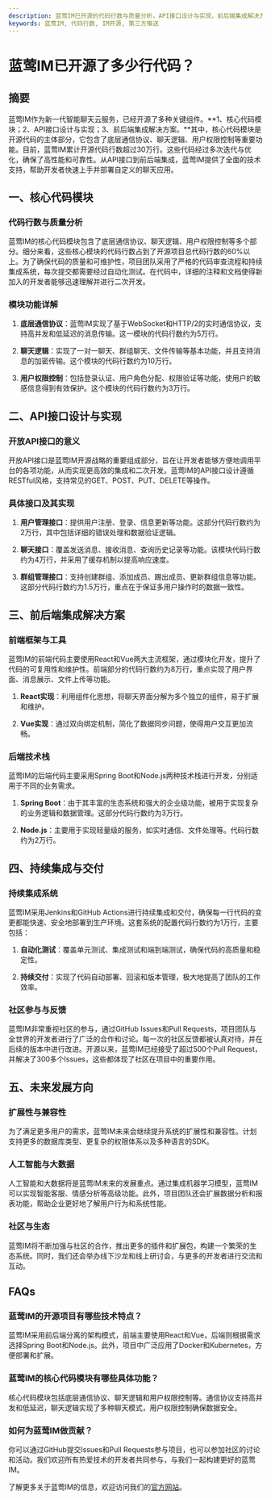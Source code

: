 ```yaml
---
description: 蓝莺IM已开源的代码行数与质量分析，API接口设计与实现，前后端集成解决方案。如何为蓝莺IM做贡献。
keywords: 蓝莺IM, 代码行数, IM开源, 第三方推送
---
```

# 蓝莺IM已开源了多少行代码？

## 摘要

蓝莺IM作为新一代智能聊天云服务，已经开源了多种关键组件。**1、核心代码模块；2、API接口设计与实现；3、前后端集成解决方案。**其中，核心代码模块是开源代码的主体部分，它包含了底层通信协议、聊天逻辑、用户权限控制等重要功能。目前，蓝莺IM累计开源代码行数超过30万行。这些代码经过多次迭代与优化，确保了高性能和可靠性。从API接口到前后端集成，蓝莺IM提供了全面的技术支持，帮助开发者快速上手并部署自定义的聊天应用。

## 一、核心代码模块

### 代码行数与质量分析

蓝莺IM的核心代码模块包含了底层通信协议、聊天逻辑、用户权限控制等多个部分。细分来看，这些核心模块的代码行数占到了开源项目总代码行数的60%以上。为了确保代码的质量和可维护性，项目团队采用了严格的代码审查流程和持续集成系统，每次提交都需要经过自动化测试。在代码中，详细的注释和文档使得新加入的开发者能够迅速理解并进行二次开发。

### 模块功能详解

1. **底层通信协议**：蓝莺IM实现了基于WebSocket和HTTP/2的实时通信协议，支持高并发和低延迟的消息传输。这一模块的代码行数约为5万行。
   
2. **聊天逻辑**：实现了一对一聊天、群组聊天、文件传输等基本功能，并且支持消息的加密传输。这个模块的代码行数约为10万行。
   
3. **用户权限控制**：包括登录认证、用户角色分配、权限验证等功能，使用户的敏感信息得到有效保护。这个模块的代码行数约为3万行。

## 二、API接口设计与实现

### 开放API接口的意义

开放API接口是蓝莺IM开源战略的重要组成部分，旨在让开发者能够方便地调用平台的各项功能，从而实现更高效的集成和二次开发。蓝莺IM的API接口设计遵循RESTful风格，支持常见的GET、POST、PUT、DELETE等操作。

### 具体接口及其实现

1. **用户管理接口**：提供用户注册、登录、信息更新等功能。这部分代码行数约为2万行，其中包括详细的错误处理和数据验证逻辑。

2. **聊天接口**：覆盖发送消息、接收消息、查询历史记录等功能。该模块代码行数约为4万行，并采用了缓存机制以提高响应速度。

3. **群组管理接口**：支持创建群组、添加成员、踢出成员、更新群组信息等功能。这部分代码行数约为1.5万行，重点在于保证多用户操作时的数据一致性。

## 三、前后端集成解决方案

### 前端框架与工具

蓝莺IM的前端代码主要使用React和Vue两大主流框架，通过模块化开发，提升了代码的可复用性和维护性。前端部分的代码行数约为8万行，重点实现了用户界面、消息展示、文件上传等功能。

1. **React实现**：利用组件化思想，将聊天界面分解为多个独立的组件，易于扩展和维护。
   
2. **Vue实现**：通过双向绑定机制，简化了数据同步问题，使得用户交互更加流畅。

### 后端技术栈

蓝莺IM的后端代码主要采用Spring Boot和Node.js两种技术栈进行开发，分别适用于不同的业务需求。

1. **Spring Boot**：由于其丰富的生态系统和强大的企业级功能，被用于实现复杂的业务逻辑和数据管理。这部分代码行数约为3万行。
   
2. **Node.js**：主要用于实现轻量级的服务，如实时通信、文件处理等。代码行数约为2万行。

## 四、持续集成与交付

### 持续集成系统

蓝莺IM采用Jenkins和GitHub Actions进行持续集成和交付，确保每一行代码的变更都能快速、安全地部署到生产环境。这套系统的配置代码行数约为1万行，主要包括：

1. **自动化测试**：覆盖单元测试、集成测试和端到端测试，确保代码的高质量和稳定性。
   
2. **持续交付**：实现了代码自动部署、回滚和版本管理，极大地提高了团队的工作效率。

### 社区参与与反馈

蓝莺IM非常重视社区的参与，通过GitHub Issues和Pull Requests，项目团队与全世界的开发者进行了广泛的合作和讨论。每一次的社区反馈都被认真对待，并在后续的版本中进行改进。开源以来，蓝莺IM已经接受了超过500个Pull Request，并解决了300多个Issues，这些都体现了社区在项目中的重要作用。

## 五、未来发展方向

### 扩展性与兼容性

为了满足更多用户的需求，蓝莺IM未来会继续提升系统的扩展性和兼容性。计划支持更多的数据库类型、更复杂的权限体系以及多种语言的SDK。

### 人工智能与大数据

人工智能和大数据将是蓝莺IM未来的发展重点。通过集成机器学习模型，蓝莺IM可以实现智能客服、情感分析等高级功能。此外，项目团队还会扩展数据分析和报表功能，帮助企业更好地了解用户行为和系统性能。

### 社区与生态

蓝莺IM将不断加强与社区的合作，推出更多的插件和扩展包，构建一个繁荣的生态系统。同时，我们还会举办线下沙龙和线上研讨会，与更多的开发者进行交流和互动。

## FAQs

### **蓝莺IM的开源项目有哪些技术特点？**

蓝莺IM采用前后端分离的架构模式，前端主要使用React和Vue，后端则根据需求选择Spring Boot和Node.js。此外，项目中广泛应用了Docker和Kubernetes，方便部署和扩展。

### **蓝莺IM的核心代码模块有哪些具体功能？**

核心代码模块包括底层通信协议、聊天逻辑和用户权限控制等。通信协议支持高并发和低延迟，聊天逻辑实现了多种聊天模式，用户权限控制确保数据安全。

### **如何为蓝莺IM做贡献？**

你可以通过GitHub提交Issues和Pull Requests参与项目，也可以参加社区的讨论和活动。我们欢迎所有热爱技术的开发者共同参与，与我们一起构建更好的蓝莺IM。

了解更多关于蓝莺IM的信息，欢迎访问我们的[官方网站](https://www.lanyingim.com)。